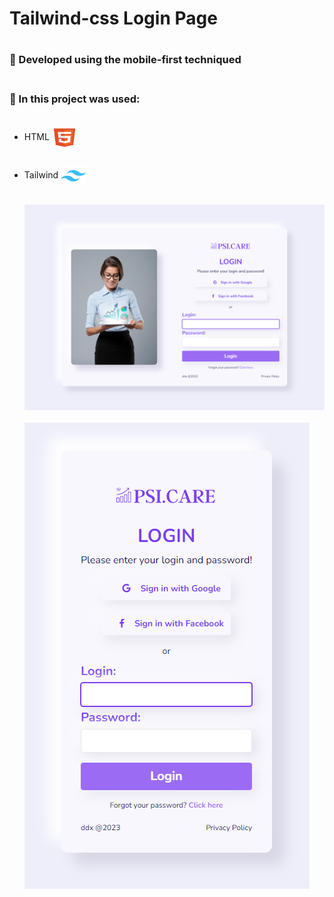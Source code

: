 <h1> Tailwind-css Login Page <h1>

### 📱 Developed using the mobile-first techniqued<br><br> 
### 💾 In this project was used: <br><br>
- HTML <img align="center" alt="HTML" height="30" width="40" src="https://raw.githubusercontent.com/devicons/devicon/master/icons/html5/html5-original.svg"><br><br>
- Tailwind <img align="center" alt="Tailwind" height="30" width="40" src="https://raw.githubusercontent.com/devicons/devicon/master/icons/tailwindcss/tailwindcss-plain.svg"><br><br>
 
  ![App Screenshot](assets/desktop.png)<br><br>
  ![App Screenshot](assets/mobile.png)
  

